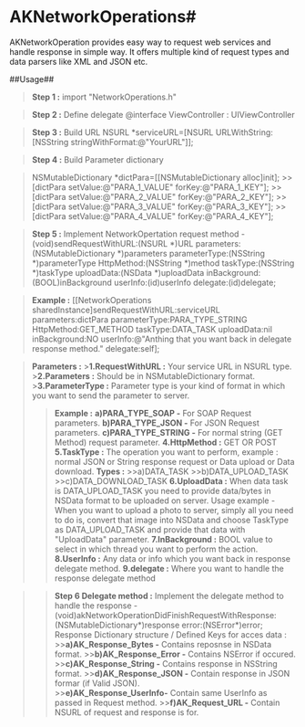 # AKNetworkOperations#
AKNetworkOperation provides easy way to request web services and handle response in simple way. It offers multiple kind of request types and data parsers like XML and JSON etc.


##Usage##

>**Step 1 :**
>import "NetworkOperations.h"

>**Step 2 :** Define delegate 
>@interface ViewController : UIViewController<NetworkOperationDelegate>

>**Step 3 :** Build URL
>NSURL *serviceURL=[NSURL URLWithString:[NSString stringWithFormat:@"YourURL"]];

>**Step 4 :** Build Parameter dictionary

>NSMutableDictionary *dictPara=[[NSMutableDictionary alloc]init];
    >>[dictPara setValue:@"PARA_1_VALUE" forKey:@"PARA_1_KEY"];
    >>[dictPara setValue:@"PARA_2_VALUE" forKey:@"PARA_2_KEY"];
    >>[dictPara setValue:@"PARA_3_VALUE" forKey:@"PARA_3_KEY"];
    >>[dictPara setValue:@"PARA_4_VALUE" forKey:@"PARA_4_KEY"];
    

>**Step 5 :** Implement NetworkOpertation request method
>-(void)sendRequestWithURL:(NSURL *)URL parameters:(NSMutableDictionary *)parameters parameterType:(NSString *)parameterType HttpMethod:(NSString *)method taskType:(NSString *)taskType uploadData:(NSData *)uploadData inBackground:(BOOL)inBackground userInfo:(id)userInfo delegate:(id)delegate;

>**Example :**
>[[NetworkOperations sharedInstance]sendRequestWithURL:serviceURL parameters:dictPara parameterType:PARA_TYPE_STRING HttpMethod:GET_METHOD taskType:DATA_TASK uploadData:nil inBackground:NO userInfo:@"Anthing that you want back in delegate response method." delegate:self];

>**Parameters :** 
    >**1.RequestWithURL  :** Your service URL in NSURL type.
    >**2.Parameters      :** Should be in NSMutableDictionary format.
    >**3.ParameterType   :** Parameter type is your kind of format in which you want to send the parameter to server.
  >>**Example :**
  >>**a)PARA_TYPE_SOAP -** For SOAP Request parameters.
  >>**b)PARA_TYPE_JSON -** For JSON Request parameters.
  >>**c)PARA_TYPE_STRING -** For normal string (GET Method) request parameter.
>>**4.HttpMethod      :** GET OR POST
>>**5.TaskType        :** The operation you want to perform, example : normal JSON or String response request or Data upload or Data download.
  **Types :**
    >>a)DATA_TASK
    >>b)DATA_UPLOAD_TASK
    >>c)DATA_DOWNLOAD_TASK
>>**6.UploadData      :** When data task is DATA_UPLOAD_TASK you need to provide data/bytes in NSData format to be uploaded on server.
  Usage example - When you want to upload a photo to server, simply all you need to do is, convert that image into NSData and choose TaskType as DATA_UPLOAD_TASK and provide that data with "UploadData" parameter.
>>**7.InBackground    :** BOOL value to select in which thread you want to perform the action.
>>**8.UserInfo        :** Any data or info which you want back in response delegate method.
>>**9.delegate        :** Where you want to handle the response delegate method

>>**Step 6 Delegate method    :** Implement the delegate method to handle the response 
-(void)akNetworkOperationDidFinishRequestWithResponse:(NSMutableDictionary*)response error:(NSError*)error;
Response Dictionary structure / Defined Keys for acces data :
    >>**a)AK_Response_Bytes   -** Contains reposnse in NSData format.
    >>**b)AK_Response_Error   -** Contains NSError if occured.
    >>**c)AK_Response_String  -** Contains response in NSString format.
    >>**d)AK_Response_JSON    -** Contain response in JSON formar (if Valid JSON).  
    >>**e)AK_Response_UserInfo-** Contain same UserInfo as passed in Request method.
    >>**f)AK_Request_URL      -** Contain NSURL of request and response is for.
    
  




